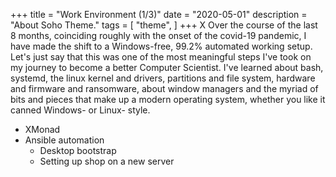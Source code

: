 +++
title = "Work Environment (1/3)"
date = "2020-05-01"
description = "About Soho Theme."
tags = [
    "theme",
]
+++
X
Over the course of the last 8 months, coinciding roughly with the onset of the covid-19 pandemic,
I have made the shift to a Windows-free, 99.2% automated working setup.
Let's just say that this was one of the most meaningful steps I've took on my
journey to become a better Computer Scientist. I've learned about bash, systemd,
the linux kernel and drivers, partitions and file system, hardware and firmware
and ransomware, about window managers and the myriad of bits and pieces that
make up a modern operating system, whether you like it canned Windows- or Linux- style.

* XMonad
* Ansible automation
  * Desktop bootstrap
  * Setting up shop on a new server
